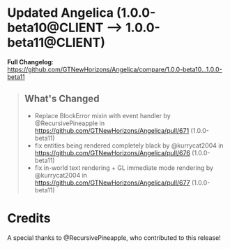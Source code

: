 # Updated Angelica (1.0.0-beta10@CLIENT --> 1.0.0-beta11@CLIENT)
**Full Changelog**: https://github.com/GTNewHorizons/Angelica/compare/1.0.0-beta10...1.0.0-beta11
>## What's Changed
> * Replace BlockError mixin with event handler by @RecursivePineapple in https://github.com/GTNewHorizons/Angelica/pull/671 (1.0.0-beta11)
> * fix entities being rendered completely black by @kurrycat2004 in https://github.com/GTNewHorizons/Angelica/pull/676 (1.0.0-beta11)
> * fix in-world text rendering + GL immediate mode rendering by @kurrycat2004 in https://github.com/GTNewHorizons/Angelica/pull/677 (1.0.0-beta11)
>

# Credits
A special thanks to @RecursivePineapple, who contributed to this release!